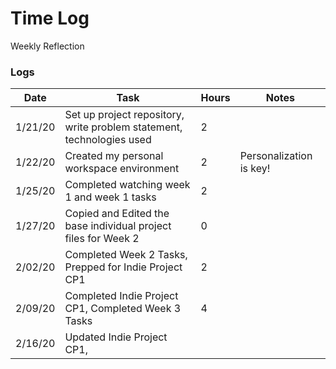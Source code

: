 # Time Log
Weekly Reflection
### Logs 
| Date | Task | Hours | Notes|
|------|------|-------|------|
| 1/21/20| Set up project repository, write problem statement, technologies used| 2 | |
| 1/22/20| Created my personal workspace environment| 2 | Personalization is key!|
| 1/25/20| Completed watching week 1 and week 1 tasks| 2| |
| 1/27/20| Copied and Edited the base individual project files for Week 2 | 0| |
| 2/02/20| Completed Week 2 Tasks, Prepped for Indie Project CP1| 2| |
| 2/09/20| Completed Indie Project CP1, Completed Week 3 Tasks| 4| |
| 2/16/20| Updated Indie Project CP1, 